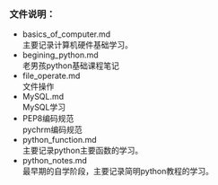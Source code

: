 
###  文件说明： 	
- basics_of_computer.md    
主要记录计算机硬件基础学习。  
- begining_python.md  
老男孩python基础课程笔记    
- file_operate.md  
文件操作   
- MySQL.md  
MySQL学习  
- PEP8编码规范   
pychrm编码规范  
- python_function.md   
主要记录python主要函数的学习。  
- python_notes.md    
最早期的自学阶段，主要记录简明python教程的学习。  

